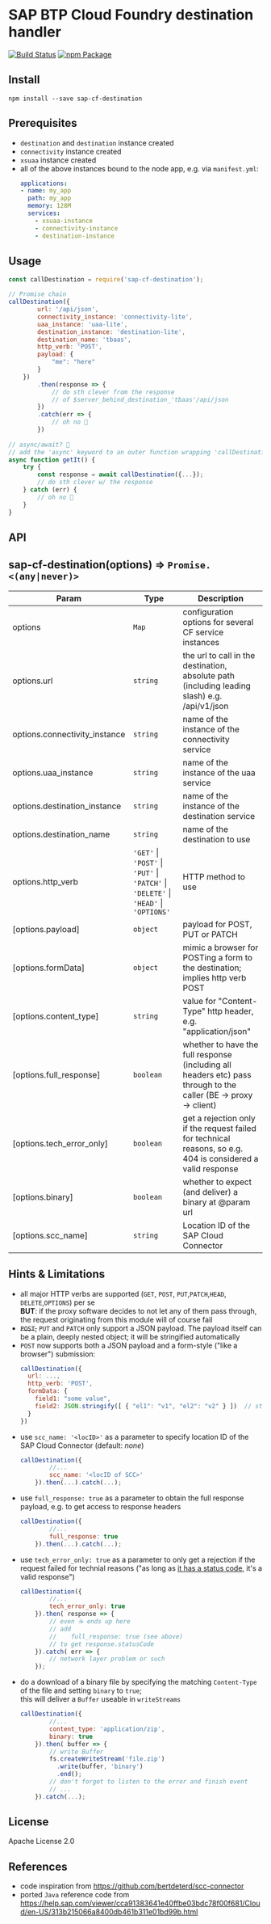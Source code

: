 # SAP BTP Cloud Foundry destination handler
[![Build Status](https://travis-ci.com/vobu/sap-cf-destination.svg?branch=master)](https://travis-ci.com/vobu/sap-cf-destination) 
[![npm Package](https://img.shields.io/npm/v/sap-cf-destination.svg)](https://www.npmjs.com/package/sap-cf-destination)

## Install
~~~
npm install --save sap-cf-destination
~~~

## Prerequisites
- `destination` and `destination` instance created
- `connectivity` instance created
- `xsuaa` instance created
- all of the above instances bound to the node app, e.g. via `manifest.yml`:
  ~~~ yaml
  applications:
  - name: my_app
    path: my_app
    memory: 128M
    services:
      - xsuaa-instance
      - connectivity-instance
      - destination-instance
  ~~~  

## Usage
~~~ javascript
const callDestination = require('sap-cf-destination');

// Promise chain
callDestination({
        url: '/api/json',
        connectivity_instance: 'connectivity-lite',
        uaa_instance: 'uaa-lite',
        destination_instance: 'destination-lite',
        destination_name: 'tbaas',
        http_verb: 'POST',
        payload: {
            "me": "here"
        }
    })
        .then(response => {
            // do sth clever from the response
            // of $server_behind_destination_'tbaas'/api/json
        })
        .catch(err => {
            // oh no 💩
        })
        
// async/await? 👏
// add the 'async' keyword to an outer function wrapping 'callDestination'
async function getIt() {
    try {
        const response = await callDestination({...});
        // do sth clever w/ the response
    } catch (err) {
        // oh no 💩
    }
}
~~~

## API
## sap-cf-destination(options) ⇒ <code>Promise.&lt;(any\|never)&gt;</code>

| Param | Type | Description |
| --- | --- | --- |
| options | <code>Map</code> | configuration options for several CF service instances |
| options.url | <code>string</code> | the url to call in the destination, absolute path (including leading slash)                              e.g. /api/v1/json |
| options.connectivity_instance | <code>string</code> | name of the instance of the connectivity service |
| options.uaa_instance | <code>string</code> | name of the instance of the uaa service |
| options.destination_instance | <code>string</code> | name of the instance of the destination service |
| options.destination_name | <code>string</code> | name of the destination to use |
| options.http_verb | <code>&#x27;GET&#x27;</code> \| <code>&#x27;POST&#x27;</code> \| <code>&#x27;PUT&#x27;</code> \| <code>&#x27;PATCH&#x27;</code> \| <code>&#x27;DELETE&#x27;</code> \| <code>&#x27;HEAD&#x27;</code> \| <code>&#x27;OPTIONS&#x27;</code> | HTTP method to use |
| [options.payload] | <code>object</code> | payload for POST, PUT or PATCH |
| [options.formData] | <code>object</code> | mimic a browser for POSTing a form to the destination; implies http verb POST |
| [options.content_type] | <code>string</code> | value for "Content-Type" http header, e.g. "application/json" |
| [options.full_response] | <code>boolean</code> | whether to have the full response (including all headers etc)                                          pass through to the caller (BE -> proxy -> client) |
| [options.tech_error_only] | <code>boolean</code> | get a rejection only if the request failed for technical reasons,                                          so e.g. 404 is considered a valid response |
| [options.binary] | <code>boolean</code> | whether to expect (and deliver) a binary at @param url |
| [options.scc_name] | <code>string</code> | Location ID of the SAP Cloud Connector |



## Hints & Limitations
- all major HTTP verbs are supported (`GET`, `POST`, `PUT`,`PATCH`,`HEAD`, `DELETE`,`OPTIONS`) per se  
  **BUT**: if the proxy software decides to not let any of them pass through, the request originating from this module will of course fail
- ~~`POST`,~~ `PUT` and `PATCH` only support a JSON payload.
  The payload itself can be a plain, deeply nested object; it will be stringified automatically
- `POST` now supports both a JSON payload and a form-style ("like a browser") submission:
  ~~~js
  callDestination({
    url: ...,
    http_verb: 'POST',
    formData: {
      field1: "some value",
      field2: JSON.stringify([ { "el1": "v1", "el2": "v2" } ])  // stringify deep nested objects and array structures
    }
  })
  ~~~   
- use `scc_name: '<locID>'` as a parameter to specify location ID of the SAP Cloud Connector (default: _none_)  
  ~~~js
  callDestination({
          //...
          scc_name: '<locID of SCC>'
      }).then(...).catch(...);
  ~~~
- use `full_response: true` as a parameter to obtain the full response payload, e.g. to get access to response headers  
  ~~~js
  callDestination({
          //...
          full_response: true
      }).then(...).catch(...);
  ~~~
- use `tech_error_only: true` as a parameter to only get a rejection if the request failed for technial reasons ("as long as [it has a status code](https://developer.mozilla.org/en-US/docs/Web/HTTP/Status/418), it's a valid response")  
  ~~~js
  callDestination({
          //...
          tech_error_only: true
      }).then( response => {
          // even ☕️ ends up here
          // add
          //    full_response: true (see above)
          // to get response.statusCode
      }).catch( err => {
          // network layer problem or such
      });
  ~~~
- do a download of a binary file by specifying the matching `Content-Type` of the file and setting `binary` to `true`;   
  this will deliver a `Buffer` useable in `writeStreams`
  ~~~js
  callDestination({
          //...
          content_type: 'application/zip',
          binary: true
      }).then( buffer => {
          // write Buffer
          fs.createWriteStream('file.zip')
            .write(buffer, 'binary')
            .end();
          // don't forget to listen to the error and finish event
          // ...
      }).catch(...);
   ~~~


## License
Apache License 2.0

## References
- code inspiration from https://github.com/bertdeterd/scc-connector
- ported `Java` reference code from https://help.sap.com/viewer/cca91383641e40ffbe03bdc78f00f681/Cloud/en-US/313b215066a8400db461b311e01bd99b.html
